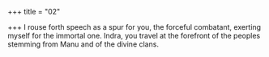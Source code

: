 +++
title = "02"

+++
I rouse forth speech as a spur for you, the forceful combatant, exerting  myself for the immortal one.
Indra, you travel at the forefront of the peoples stemming from Manu  and of the divine clans.